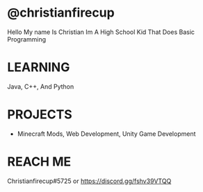 # @christianfirecup 
Hello My name Is Christian Im A High School Kid That Does Basic Programming 
# LEARNING
Java, C++, And Python
# PROJECTS
- Minecraft Mods, Web Development, Unity Game Development
# REACH ME
Christianfirecup#5725 or https://discord.gg/fshv39VTQQ

